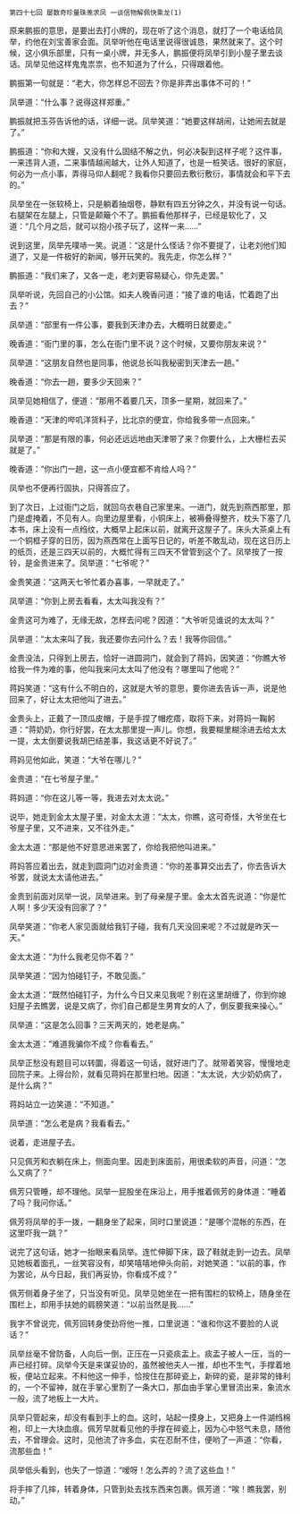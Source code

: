     第四十七回 屡数奇珍量珠羡求凤 一谈信物解佩快乘龙(1) 

   原来鹏振的意思，是要出去打小牌的，现在听了这个消息，就打了一个电话给凤举，约他在刘宝善家会面。凤举听他在电话里说得很诚恳，果然就来了。这个时候，这小俱乐部里，只有一桌小牌，并无多人，鹏振便将凤举引到小屋子里去谈话。凤举见他这样鬼鬼祟祟，也不知道为了什么，只得跟着他。

   鹏振第一句就是：“老大，你怎样总不回去？你是非弄出事体不可的！”

   凤举道：“什么事？说得这样郑重。”

   鹏振就把玉芬告诉他的话，详细一说。凤举笑道：“她要这样胡闹，让她闹去就是了。”

   鹏振道：“你和大嫂，又没有什么固结不解之仇，何必决裂到这样子呢？这件事，一来违背人道，二来事情越闹越大，让外人知道了，也是一桩笑话。很好的家庭，何必为一点小事，弄得马仰人翻呢？我看你只要回去敷衍敷衍，事情就会和平下去的。”

   凤举坐在一张软椅上，只是躺着抽烟卷，静默有四五分钟之久，并没有说一句话。右腿架在左腿上，只管是颠簸个不了。鹏振看他那样子，已经是软化了，又道：“几个月之后，就可以抱小孩子玩了，这样一来……”

   说到这里，凤举先噗哧一笑。说道：“这是什么怪话？你不要提了，让老刘他们知道了，又是一件极好的新闻，够开玩笑的。我先走，你怎么样？”

   鹏振道：“我们来了，又各一走，老刘更容易疑心，你先走罢。”

   凤举听说，先回自己的小公馆。如夫人晚香问道：“接了谁的电话，忙着跑了出去？”

   凤举道：“部里有一件公事，要我到天津办去，大概明日就要走。”

   晚香道：“衙门里的事，怎么在衙门里不说？这个时候，又要你朋友来说？”

   凤举道：“这朋友自然也是同事，他说总长叫我秘密到天津去一趟。”

   晚香道：“你去一趟，要多少天回来？”

   凤举见她相信了，便道：“那用不着要几天，顶多一星期，就回来了。”

   晚香道：“天津的哔叽洋货料子，比北京的便宜，你给我多带一点回来。”

   凤举道：“那是有限的事，何必还远远地由天津带了来？你要什么，上大栅栏去买就是了。”

   晚香道：“你出门一趟，这一点小便宜都不肯给人吗？”

   凤举也不便再行固执，只得答应了。

   到了次日，上过衙门之后，就回乌衣巷自己家里来。一进门，就先到燕西那里，那门是虚掩着，不见有人。向里边屋里看，小铜床上，被褥叠得整齐，枕头下塞了几本书，床上没有一点绉纹，大概早上起床以前，就离开这屋子了。床头大茶桌上有一个铜框子穿的日历，因为燕西常在上面写日记的，听差不敢乱动，现在这日历上的纸页，还是三四天以前的，大概忙得有三四天不曾管到这个了。凤举按了一按铃，是金贵进来了。凤举道：“七爷呢？”

   金贵笑道：“这两天七爷忙着办喜事，一早就走了。”

   凤举道：“你到上房去看看，太太叫我没有？”

   金贵这可为难了，无缘无故，怎样去问呢？因道：“大爷听见谁说的太太叫？”

   凤举道：“太太来叫了我，我还要你去问什么？去！我等你回信。”

   金贵没法，只得到上房去，恰好一进圆洞门，就会到了蒋妈，因笑道：“你瞧大爷给我一件为难的事，他叫我来问太太叫了他没有？哪里叫了他呢？”

   蒋妈笑道：“这有什么不明白的，这就是大爷的意思，要你进去告诉一声，说是他回来了，好让太太把他叫了进去。”

   金贵头上，正戴了一顶瓜皮帽，于是手捏了帽疙瘩，取将下来，对蒋妈一鞠躬道：“蒋奶奶，你行好罢，在太太那里提一声儿。你想，我要糊里糊涂进去给太太一提，太太倒要说我胡巴结差事，我这话更不好说了。”

   蒋妈见他如此，笑道：“大爷在哪儿？”

   金贵道：“在七爷屋子里。”

   蒋妈道：“你在这儿等一等，我进去对太太说。”

   说毕，她走到金太太屋子里，对金太太道：“太太，你瞧，这可奇怪，大爷坐在七爷屋子里，又不进来，又不往外走。”

   金太太道：“那是他不好意思进来罢了，你给我把他叫进来。”

   蒋妈答应着出去，就走到圆洞门边对金贵道：“你的差事算交出去了，你去告诉大爷罢，就说太太请他进去。”

   金贵到前面对凤举一说，凤举进来。到了母亲屋子里。金太太首先说道：“你是忙人啊！多少天没有回家了？”

   凤举笑道：“你老人家见面就给我钉子碰，我有几天没回来呢？不过就是昨天一天。”

   金太太道：“为什么我老见你不着？”

   凤举笑道：“因为怕碰钉子，不敢见面。”

   金太太道：“既然怕碰钉子，为什么今日又来见我呢？别在这里胡缠了，你到你媳妇屋子去瞧罢，说是又病了，你们自己都是生男育女的人了，倒反要我来操心。”

   凤举道：“这是怎么回事？三天两天的，她老是病。”

   金太太道：“难道我骗你不成？你看看去。”

   凤举正愁没有题目可以转圜，得着这一句话，就好进门了。就带着笑容，慢慢地走回院子来。上得台阶，就看见蒋妈在那里扫地。因道：“太太说，大少奶奶病了，是什么病？”

   蒋妈站立一边笑道：“不知道。”

   凤举道：“怎么老是病？我看看去。”

   说着，走进屋子去。

   只见佩芳和衣躺在床上，侧面向里。因走到床面前，用很柔软的声音，问道：“怎么又病了？”

   佩芳只管睡，却不理他。凤举一屁股坐在床沿上，用手推着佩芳的身体道：“睡着了吗？我问你话。”

   佩芳将凤举的手一拨，一翻身坐了起来，同时口里说道：“是哪个混帐的东西，在这里吓我一跳？”

   说完了这句话，她才一抬眼来看凤举。连忙伸脚下床，趿了鞋就走到一边去。凤举见她板着面孔，一丝笑容没有，却笑嘻嘻地伸头向前，对她笑道：“以前的事，作为罢论，从今日起，我们再妥协，你看成不成？”

   佩芳侧着身子坐了，只当没有听见。凤举见她坐在一把有围栏的软椅上，随身坐在围栏上，却用手扶她的肩膀笑道：“以前当然是我……”

   我字不曾说完，佩芳回转身使劲将他一推，口里说道：“谁和你这不要脸的人说话？”

   凤举丝毫不曾防备，人向后一倒，正压在一只瓷痰盂上。痰盂子被人一压，当的一声已经打碎。凤举今天是来谋妥协的，虽然被他夫人一推，却也不生气，手撑着地板，便站立起来。不料他这一伸手，恰按住在那碎瓷上，新碎的瓷，是非常的锋利的，一个不留神，就在手掌心里割了一条大口，那血由手掌心里冒流出来，象流水一般，流了地板上一大片。

   凤举只管起来，却没有看到手上的血。这时，站起一摸身上，又把身上一件湖绉棉袍，印上一大块血痕。佩芳早就看见他的手撑在碎瓷上，因为心中怒气未息，随他去，不曾理会。这时，见他流了许多血，实在忍耐不住，便哟了一声道：“你看，流那些血！”

   凤举低头看到，也失了一惊道：“嗳呀！怎么弄的？流了这些血！”

   将手摔了几摔，转着身体，只管到处去找东西来包裹。佩芳道：“唉！瞧我罢，别动。”

